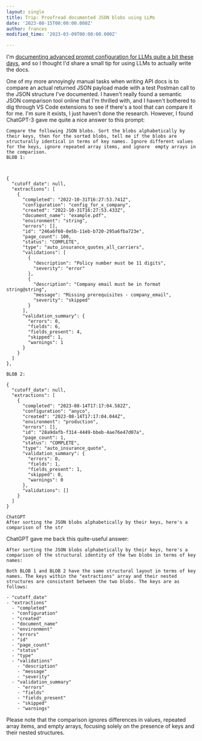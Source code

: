 ```yaml
---
layout: single
title: Trip: Proofread documented JSON blobs using LLMs
date: '2023-08-15T00:00:00.000Z'
author: frances
modified_time: '2023-03-09T00:00:00.000Z'

---
```


I'm [documenting advanced prompt configuration for LLMs quite a bit these days](https://docs.sensible.so/docs/prompt), and so I thought I'd share a small tip for using LLMs to actually write the docs.

One of my more annoyingly manual tasks when writing API docs is to compare an actual returned JSON payload made with a test Postman call to the JSON structure I've documented. I haven't really found a semantic JSON comparison tool online that I'm thrilled with, and I haven't bothered to dig through VS Code extensions to see if there's a tool that can compare it for me. I'm sure it exists, I just haven't done the research. However, I found ChatGPT-3 gave me quite a nice answer to this prompt:

```
Compare the following JSON blobs. Sort the blobs alphabetically by their keys, then for the sorted blobs, tell me if the blobs are structurally identical in terms of key names. Ignore different values for the keys, ignore repeated array items, and ignore  empty arrays in the comparison.
BLOB 1:



{
  "cutoff_date": null,
  "extractions": [
    {
      "completed": "2022-10-31T16:27:53.741Z",
      "configuration": "config_for_x_company",
      "created": "2022-10-31T16:27:53.433Z",
      "document_name": "example.pdf",
      "environment": "string",
      "errors": [],
      "id": "246a6f60-0e5b-11eb-b720-295a6fba723e",
      "page_count": 100,
      "status": "COMPLETE",
      "type": "auto_insurance_quotes_all_carriers",
      "validations": [
        {
          "description": "Policy number must be 11 digits",
          "severity": "error"
        },
        {
          "description": "Company email must be in format string@string",
          "message": "Missing prerequisites - company_email",
          "severity": "skipped"
        }
      ],
      "validation_summary": {
        "errors": 0,
        "fields": 6,
        "fields_present": 4,
        "skipped": 1,
        "warnings": 1
      }
    }
  ]
},

BLOB 2:

{
  "cutoff_date": null,
  "extractions": [
    {
      "completed": "2023-08-14T17:17:04.582Z",
      "configuration": "anyco",
      "created": "2023-08-14T17:17:04.044Z",
      "environment": "production",
      "errors": [],
      "id": "28a9dafb-f314-4449-bbeb-4ae76e47d07a",
      "page_count": 1,
      "status": "COMPLETE",
      "type": "auto_insurance_quote",
      "validation_summary": {
        "errors": 0,
        "fields": 1,
        "fields_present": 1,
        "skipped": 0,
        "warnings": 0
      },
      "validations": []
    }
  ]
}

ChatGPT
After sorting the JSON blobs alphabetically by their keys, here's a comparison of the str
```


ChatGPT gave me back this quite-useful answer:

```
After sorting the JSON blobs alphabetically by their keys, here's a comparison of the structural identity of the two blobs in terms of key names:

Both BLOB 1 and BLOB 2 have the same structural layout in terms of key names. The keys within the "extractions" array and their nested structures are consistent between the two blobs. The keys are as follows:

- "cutoff_date"
- "extractions"
  - "completed"
  - "configuration"
  - "created"
  - "document_name"
  - "environment"
  - "errors"
  - "id"
  - "page_count"
  - "status"
  - "type"
  - "validations"
    - "description"
    - "message"
    - "severity"
  - "validation_summary"
    - "errors"
    - "fields"
    - "fields_present"
    - "skipped"
    - "warnings"
```

Please note that the comparison ignores differences in values, repeated array items, and empty arrays, focusing solely on the presence of keys and their nested structures.

